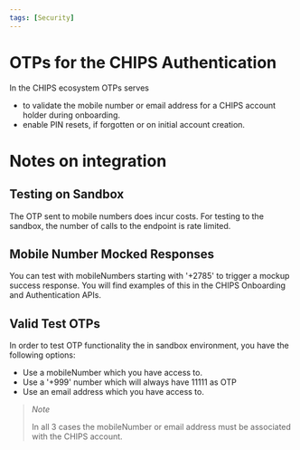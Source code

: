```yaml
---
tags: [Security]
---
```


# OTPs for the CHIPS Authentication

In the CHIPS ecosystem OTPs serves 

- to validate the mobile number or email address for a CHIPS account holder during onboarding.
- enable PIN resets, if forgotten or on initial account creation.

# Notes on integration

## Testing on Sandbox

The OTP sent to mobile numbers does incur costs. For testing to the sandbox, the number of calls to the endpoint is rate limited. 

## Mobile Number Mocked Responses

You can test with mobileNumbers starting with '+2785' to trigger a mockup success response. You will find examples of this in the CHIPS Onboarding and Authentication APIs. 

## Valid Test OTPs

In order to test OTP functionality the in sandbox environment, you have the following options:

- Use a mobileNumber which you have access to.
- Use a '+999' number which will always have 11111 as OTP
- Use an email address which you have access to.

<!--
theme: info
-->

> _Note_
>
> In all 3 cases the mobileNumber or email address must be associated with the CHIPS account.

